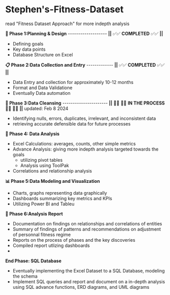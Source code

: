 # Stephen's-Fitness-Dataset

read "Fitness Dataset Approach" for more indepth analysis

**📝 Phase 1:Planning & Design** ------------------- **||** ✅✅ **COMPLETED** ✅✅ **||**
- Defining goals
- Key data points
- Database Structure on Excel

**📋 Phase 2:Data Collection and Entry** ------------- **||** ✅✅ **COMPLETED** ✅✅ **||**
- Data Entry and collection for approximately 10-12 months
- Format and Data Validatione
- Eventually Data automation

**🧹 Phase 3:Data Cleansing** ---------------------- **||** 👨‍💻 👨‍💻 **IN THE PROCESS**👨‍💻 👨‍💻 **||** updated: Feb 8 2024
- Identifying nulls, errors, duplicates, irrelevant, and inconsistent data
- retrieving accurate defensible data for future processes

 **📓 Phase 4: Data Analysis**
- Excel Calculations: averages, counts, other simple metrics
- Advance Analysis: giving more indepth analysis targeted towards the goals
  - utilizing pivot tables
  - Analysis using ToolPak
- Correlations and relationship analysis

**📊 Phase 5:Data Modeling and Visualization**
- Charts, graphs representing data graphically
- Dashboards summarizing key metrics and KPIs
- Utilizing Power BI and Tableu

**📔 Phase 6:Analysis Report**
- Documentation on findings on relationships and correlations of entities
- Summary of findings of patterns and recommendations on adjustment of personnal fitness regime
- Reports on the process of phases and the key discoveries
- Compiled report utlizing dashboards
- 

**End Phase: SQL Database**
- Eventually implementing the Excel Dataset to a SQL Database, modeling the schema
- Implement SQL queries and report and document on a in-depth analysis using SQL advance functions, ERD diagrams, and UML diagrams
